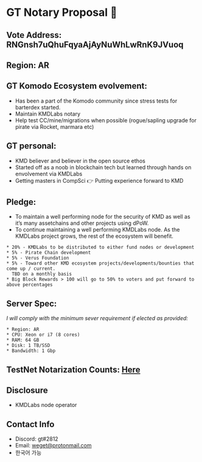 # GT Notary Proposal :tea:

## Vote Address: RNGnsh7uQhuFqyaAjAyNuWhLwRnK9JVuoq


## Region: AR

## GT Komodo Ecosystem evolvement:
* Has been a part of the Komodo community since stress tests for barterdex started.
* Maintain KMDLabs notary
* Help test CC/mine/migrations when possible (rogue/sapling upgrade for pirate via Rocket, marmara etc)

## GT personal:
* KMD believer and believer in the open source ethos
* Started off as a noob in blockchain tech but learned through hands on envolvement via KMDLabs
* Getting masters in CompSci :point_right: Putting experience forward to KMD


## Pledge:
* To maintain a well performing node for the security of KMD as well as it’s many assetchains and other projects using dPoW.
* To continue maintaining a well performing KMDLabs node. As the KMDLabs project grows, the rest of the ecosystem will benefit.
```
* 20% - KMDLabs to be distributed to either fund nodes or development
* 5% - Pirate Chain development
* 5% - Verus Foundation
* 5% - Toward other KMD ecosystem projects/developments/bounties that come up / current.
  TBD on a monthly basis
* Big Block Rewards > 100 will go to 50% to voters and put forward to above percentages
```

## Server Spec:

_I will comply with the minimum sever requirement if elected as provided:_

```
* Region: AR
* CPU: Xeon or i7 (8 cores)
* RAM: 64 GB
* Disk: 1 TB/SSD
* Bandwidth: 1 Gbp
```

## TestNet Notarization Counts: [Here](https://notarystats.info/testnet.php)

## Disclosure
* KMDLabs node operator

## Contact Info
* Discord: gt#2812
* Email: weget@protonmail.com
* 한국어 가능

